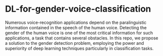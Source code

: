 # DL-for-gender-voice-classification
Numerous voice-recognition applications depend on the paralinguistic information contained in the speech of the human voice. Detecting the gender of the human voice is one of the most critical information for such applications, a task that contains several obstacles. In this repo, we propose a solution to the gender detection problem, employing the power and superiority of deep learning techniques particularly in classification tasks.
